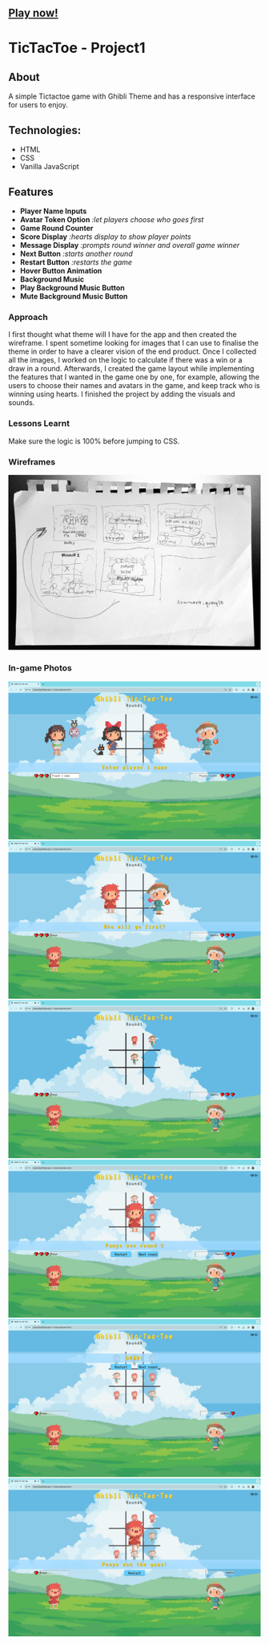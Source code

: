 ## [Play now!](https://marianlea.github.io/tic-tac-toe/)

# TicTacToe - Project1

## About

A simple Tictactoe game with Ghibli Theme and has a responsive interface for users to enjoy.

## Technologies:
* HTML
* CSS
* Vanilla JavaScript

## Features
* **Player Name Inputs**
* **Avatar Token Option** _:let players choose who goes first_
* **Game Round Counter**
* **Score Display** _:hearts display to show player points_
* **Message Display** _:prompts round winner and overall game winner_
* **Next Button**  _:starts another round_
* **Restart Button** _:restarts the game_
* **Hover Button Animation**
* **Background Music**
* **Play Background Music Button**
* **Mute Background Music Button**


### Approach
I first thought what theme will I have for the app and then created the wireframe.
I spent sometime looking for images that I can use to finalise the theme in order to have a clearer vision of the end product. Once I collected all the images, I worked on the logic to calculate if there was a win or a draw in a round. Afterwards, I created the game layout while implementing the features that I wanted in the game one by one, for example, allowing the users to choose their names and avatars in the game, and keep track who is winning using hearts. I finished the project by adding the visuals and sounds. 

### Lessons Learnt
Make sure the logic is 100% before jumping to CSS.


### Wireframes
![Tic-Tac-Toe Wireframes](./images/tic-tac-toe-wireframe.jpg)

### In-game Photos

![Start screen](./images/fill-in-players-details.png)
![Whose Turn](./images/who-will-go-first.png)
![Board play](./images/board.png)
![Round Winner Screen](./images/round-winner.png)
![Draw screen](./images/draw.png)
![Game Winner Screen](./images/game-winner.png)

